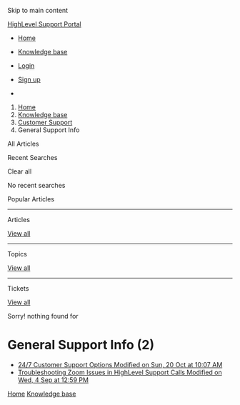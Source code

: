 Skip to main content

[ HighLevel Support Portal ](https://help.gohighlevel.com)

  * [ Home ](/support/home)
  * [ Knowledge base ](/support/solutions)

  * [Login](/support/login)
  * [Sign up](/support/signup)
  * 

  1. [Home](/support/home)
  2. [Knowledge base](/support/solutions)
  3. [Customer Support](/support/solutions/155000000145)
  4. General Support Info

All  Articles 

Recent Searches

Clear all

No recent searches

Popular Articles

* * *

Articles

[View all](/support/search/solutions)

* * *

Topics

[View all](/support/search/topics)

* * *

Tickets

[View all](/support/search/tickets)

Sorry! nothing found for   

# General Support Info (2)

  * [ 24/7 Customer Support Options Modified on Sun, 20 Oct at 10:07 AM  ](/support/solutions/articles/155000000969-24-7-customer-support-options)
  * [ Troubleshooting Zoom Issues in HighLevel Support Calls Modified on Wed, 4 Sep at 12:59 PM  ](/support/solutions/articles/155000003288-troubleshooting-zoom-issues-in-highlevel-support-calls)

[Home](/support/home) [Knowledge base](/support/solutions)
